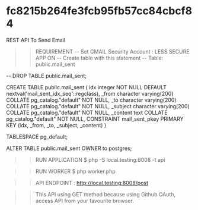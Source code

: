 # fc8215b264fe3fcb95fb57cc84cbcf84
REST API To Send Email

>> REQUIREMENT
-- Set GMAIL Security Account : LESS SECURE APP ON
-- Create table with this statement
-- Table: public.mail_sent

-- DROP TABLE public.mail_sent;

CREATE TABLE public.mail_sent
(
    idx integer NOT NULL DEFAULT nextval('mail_sent_idx_seq'::regclass),
    _from character varying(200) COLLATE pg_catalog."default" NOT NULL,
    _to character varying(200) COLLATE pg_catalog."default" NOT NULL,
    _subject character varying(200) COLLATE pg_catalog."default" NOT NULL,
    _content text COLLATE pg_catalog."default" NOT NULL,
    CONSTRAINT mail_sent_pkey PRIMARY KEY (idx, _from, _to, _subject, _content)
)

TABLESPACE pg_default;

ALTER TABLE public.mail_sent
OWNER to postgres;


>> RUN APPLICATION
$ php -S local.testing:8008 -t api

>> RUN WORKER
$ php worker.php

>> API ENDPOINT : http://local.testing:8008/post

>> This API using GET method because using Github OAuth, access API from your favourite browser.